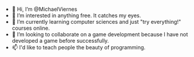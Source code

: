 - 👋 Hi, I’m @MichaelViernes
- 👀 I’m interested in anything free. It catches my eyes.
- 🌱 I’m currently learning computer sciences and just "try everything!" courses online.
- 💞️ I’m looking to collaborate on a game development because I have not developed a game before successfully.
- 📫 I'd like to teach people the beauty of programming.

<!---
MichaelViernes/MichaelViernes is a ✨ special ✨ repository because its `README.md` (this file) appears on your GitHub profile.
You can click the Preview link to take a look at your changes.
--->
